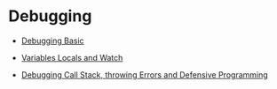 # Debugging

- [Debugging Basic](./Debuging%20basic.md)
- [Variables Locals and Watch](./Variables%20Locals%20and%20Watch.md)

- [Debugging Call Stack, throwing Errors and Defensive Programming](./Debugging%20Call%20Stack,%20throwing%20Errors%20and%20Defensive%20Programming.md)
